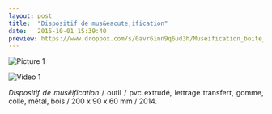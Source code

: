```yaml
---
layout: post
title:  "Dispositif de mus&eacute;ification"
date:   2015-10-01 15:39:40
preview: https://www.dropbox.com/s/0avr6inn9q6ud3h/Museification_boite_2014_preview.jpg?raw=1
---
```


![Picture 1](https://www.dropbox.com/s/9ba9te1oxsntqjo/Museification_boite_2014.jpg?raw=1)

![Video 1]()


<p style="text-align:justify">
<span style="font-style: italic;">Dispositif de mus&eacute;ification</span>   / outil / pvc extrud&eacute;, lettrage transfert, gomme, colle, m&eacute;tal, bois / 200 x 90 x 60 mm / 2014.
</p>